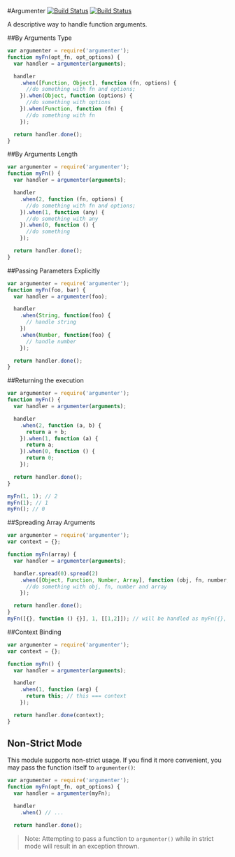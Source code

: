 #Argumenter [![Build Status](https://travis-ci.org/trecenti/argumenter.png?branch=master)](https://travis-ci.org/Trecenti/argumenter) [![Build Status](https://snap-ci.com/Trecenti/argumenter/branch/master/build_image)](https://snap-ci.com/Trecenti/argumenter/branch/master/)

A descriptive way to handle function arguments.

##By Arguments Type
```js
var argumenter = require('argumenter');
function myFn(opt_fn, opt_options) {
  var handler = argumenter(arguments);

  handler
    .when([Function, Object], function (fn, options) {
      //do something with fn and options;
    }).when(Object, function (options) {
      //do something with options
    }).when(Function, function (fn) {
      //do something with fn
    });

  return handler.done();
}
```

##By Arguments Length

```js
var argumenter = require('argumenter');
function myFn() {
  var handler = argumenter(arguments);

  handler
    .when(2, function (fn, options) {
      //do something with fn and options;
    }).when(1, function (any) {
      //do something with any
    }).when(0, function () {
      //do something
    });

  return handler.done();
}
```

##Passing Parameters Explicitly

```js
var argumenter = require('argumenter');
function myFn(foo, bar) {
  var handler = argumenter(foo);

  handler
    .when(String, function(foo) {
      // handle string
    })
    .when(Number, function(foo) {
      // handle number
    });

  return handler.done();
}
```

##Returning the execution
```js
var argumenter = require('argumenter');
function myFn() {
  var handler = argumenter(arguments);

  handler
    .when(2, function (a, b) {
      return a + b;
    }).when(1, function (a) {
      return a;
    }).when(0, function () {
      return 0;
    });

  return handler.done();
}

myFn(1, 1); // 2
myFn(1); // 1
myFn(); // 0
```

##Spreading Array Arguments
```js
var argumenter = require('argumenter');
var context = {};

function myFn(array) {
  var handler = argumenter(arguments);

  handler.spread(0).spread(2)
    .when([Object, Function, Number, Array], function (obj, fn, number, array) {
      //do something with obj, fn, number and array
    });

  return handler.done();
}
myFn([{}, function () {}], 1, [[1,2]]); // will be handled as myFn({}, function() {}, 1, [1, 2])
```

##Context Binding
```js
var argumenter = require('argumenter');
var context = {};

function myFn() {
  var handler = argumenter(arguments);

  handler
    .when(1, function (arg) {
      return this; // this === context
    });

  return handler.done(context);
}
```

## Non-Strict Mode

This module supports non-strict usage.  If you find it more convenient, you may pass the function itself to `argumenter()`:

```js
var argumenter = require('argumenter');
function myFn(opt_fn, opt_options) {
  var handler = argumenter(myFn);

  handler
    .when() // ...

  return handler.done();
```

> Note: Attempting to pass a function to `argumenter()` while in strict mode will result in an exception thrown.
